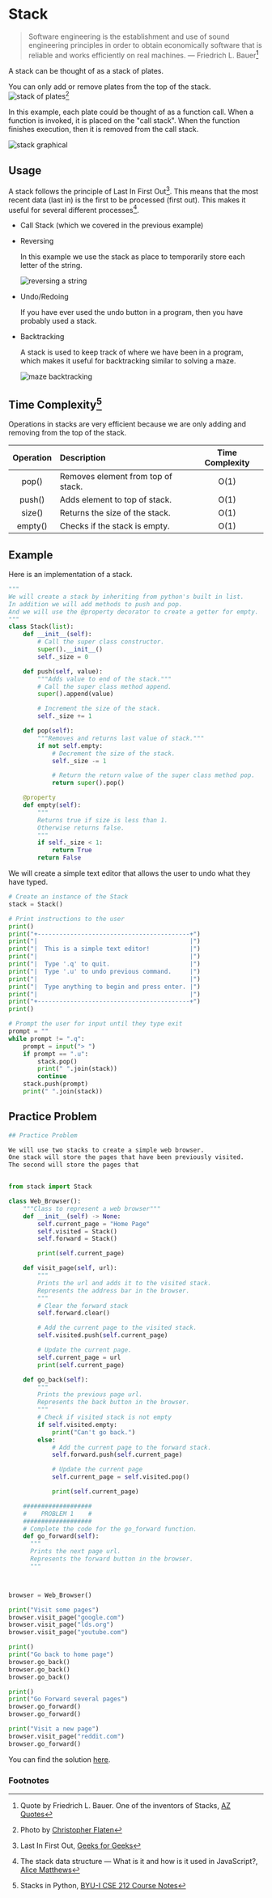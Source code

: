 # Stack

> Software engineering is the establishment and use of sound engineering principles in order to obtain economically software that is reliable and works efficiently on real machines.
> ― Friedrich L. Bauer[^1]

A stack can be thought of as a stack of plates.

You can only add or remove plates from the top of the stack.
![stack of plates](../resources/plates.jpg)[^2]

In this example, each plate could be thought of as a function call. When a function is invoked, it is placed on the "call stack". When the function finishes execution, then it is removed from the call stack.

![stack graphical](../resources/stack.jpg)

## Usage

A stack follows the principle of Last In First Out[^3]. This means that the most recent data (last in) is the first to be processed (first out). This makes it useful for several different processes[^4].

- Call Stack (which we covered in the previous example)
- Reversing

  In this example we use the stack as place to temporarily store each letter of the string.

  ![reversing a string](../resources/reverse_string.jpg)

- Undo/Redoing

  If you have ever used the undo button in a program, then you have probably used a stack.

- Backtracking

  A stack is used to keep track of where we have been in a program, which makes it useful for backtracking similar to solving a maze.

  ![maze backtracking](../resources/maze.jpg)

## Time Complexity[^5]

Operations in stacks are very efficient because we are only adding and removing from the top of the stack.

| Operation | Description                        | Time Complexity |
| :-------: | :--------------------------------- | :-------------: |
|   pop()   | Removes element from top of stack. |      O(1)       |
|  push()   | Adds element to top of stack.      |      O(1)       |
|  size()   | Returns the size of the stack.     |      O(1)       |
|  empty()  | Checks if the stack is empty.      |      O(1)       |

## Example

Here is an implementation of a stack.

```python
"""
We will create a stack by inheriting from python's built in list.
In addition we will add methods to push and pop.
And we will use the @property decorator to create a getter for empty.
"""
class Stack(list):
    def __init__(self):
        # Call the super class constructor.
        super().__init__()
        self._size = 0

    def push(self, value):
        """Adds value to end of the stack."""
        # Call the super class method append.
        super().append(value)

        # Increment the size of the stack.
        self._size += 1

    def pop(self):
        """Removes and returns last value of stack."""
        if not self.empty:
            # Decrement the size of the stack.
            self._size -= 1

            # Return the return value of the super class method pop.
            return super().pop()

    @property
    def empty(self):
        """
        Returns true if size is less than 1.
        Otherwise returns false.
        """
        if self._size < 1:
            return True
        return False
```

We will create a simple text editor that allows the user to undo what they have typed.

```python
# Create an instance of the Stack
stack = Stack()

# Print instructions to the user
print()
print("+------------------------------------------+")
print("|                                          |")
print("|  This is a simple text editor!           |")
print("|                                          |")
print("|  Type '.q' to quit.                      |")
print("|  Type '.u' to undo previous command.     |")
print("|                                          |")
print("|  Type anything to begin and press enter. |")
print("|                                          |")
print("+------------------------------------------+")
print()

# Prompt the user for input until they type exit
prompt = ""
while prompt != ".q":
    prompt = input("> ")
    if prompt == ".u":
        stack.pop()
        print(" ".join(stack))
        continue
    stack.push(prompt)
    print(" ".join(stack))

```

## Practice Problem

```python
## Practice Problem

We will use two stacks to create a simple web browser.
One stack will store the pages that have been previously visited.
The second will store the pages that


from stack import Stack

class Web_Browser():
    """Class to represent a web browser"""
    def __init__(self) -> None:
        self.current_page = "Home Page"
        self.visited = Stack()
        self.forward = Stack()

        print(self.current_page)

    def visit_page(self, url):
        """
        Prints the url and adds it to the visited stack.
        Represents the address bar in the browser.
        """
        # Clear the forward stack
        self.forward.clear()

        # Add the current page to the visited stack.
        self.visited.push(self.current_page)

        # Update the current page.
        self.current_page = url
        print(self.current_page)

    def go_back(self):
        """
        Prints the previous page url.
        Represents the back button in the browser.
        """
        # Check if visited stack is not empty
        if self.visited.empty:
            print("Can't go back.")
        else:
            # Add the current page to the forward stack.
            self.forward.push(self.current_page)

            # Update the current page
            self.current_page = self.visited.pop()

            print(self.current_page)

    ###################
    #    PROBLEM 1    #
    ###################
    # Complete the code for the go_forward function.
    def go_forward(self):
      """
      Prints the next page url.
      Represents the forward button in the browser.
      """



browser = Web_Browser()

print("Visit some pages")
browser.visit_page("google.com")
browser.visit_page("lds.org")
browser.visit_page("youtube.com")

print()
print("Go back to home page")
browser.go_back()
browser.go_back()
browser.go_back()

print()
print("Go Forward several pages")
browser.go_forward()
browser.go_forward()

print("Visit a new page")
browser.visit_page("reddit.com")
browser.go_forward()

```

You can find the solution [here](solution.py).

### Footnotes

[^1]: Quote by Friedrich L. Bauer. One of the inventors of Stacks, [AZ Quotes](https://www.azquotes.com/quote/1263359)
[^2]: Photo by [Christopher Flaten](https://www.pexels.com/photo/a-pile-of-gray-plates-5514789/)
[^3]: Last In First Out, [Geeks for Geeks](https://www.geeksforgeeks.org/lifo-last-in-first-out-approach-in-programming/)
[^4]: The stack data structure — What is it and how is it used in JavaScript?, [Alice Matthews](https://levelup.gitconnected.com/the-stack-data-structure-what-is-it-and-how-is-it-used-in-javascript-23562fb8a590)
[^5]: Stacks in Python, [BYU-I CSE 212 Course Notes](https://byui-cse.github.io/cse212-course/lesson03/03-prepare.html#1.4)
